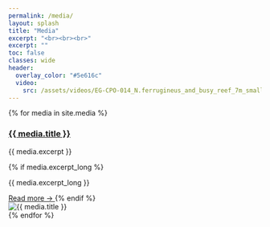 ```yaml
---
permalink: /media/
layout: splash
title: "Media"
excerpt: "<br><br><br>"
excerpt: ""
toc: false
classes: wide
header:
  overlay_color: "#5e616c"
  video:
    src: /assets/videos/EG-CPO-014_N.ferrugineus_and_busy_reef_7m_small.mp4
---
```


<div class="media-grid">
  {% for media in site.media %}
    <div class="media-card">
      <div class="media-text">
        <a href="{{ media.external_url | default: media.url }}" target="_blank" rel="noopener">
          <h3>{{ media.title }}</h3>
        </a>
        <p class="media-subtitle">{{ media.excerpt }}</p>
        {% if media.excerpt_long %}
          <p class="media-subtitle-long">
            {{ media.excerpt_long }}
          </p>
          <a class="read-more" href="{{ media.external_url | default: media.url }}" target="_blank" rel="noopener">
            Read more →
          </a>
        {% endif %}
      </div>
      <div class="media-image">
        <img src="{{ media.image }}" alt="{{ media.title }}">
      </div>
    </div>
  {% endfor %}
</div>
